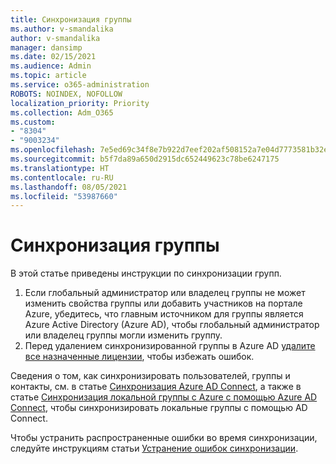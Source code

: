 ```yaml
---
title: Синхронизация группы
ms.author: v-smandalika
author: v-smandalika
manager: dansimp
ms.date: 02/15/2021
ms.audience: Admin
ms.topic: article
ms.service: o365-administration
ROBOTS: NOINDEX, NOFOLLOW
localization_priority: Priority
ms.collection: Adm_O365
ms.custom:
- "8304"
- "9003234"
ms.openlocfilehash: 7e5ed69c34f8e7b922d7eef202af508152a7e04d7773581b32e43395571c6fbc
ms.sourcegitcommit: b5f7da89a650d2915dc652449623c78be6247175
ms.translationtype: HT
ms.contentlocale: ru-RU
ms.lasthandoff: 08/05/2021
ms.locfileid: "53987660"
---
```

# <a name="group-sync"></a>Синхронизация группы

В этой статье приведены инструкции по синхронизации групп.

1. Если глобальный администратор или владелец группы не может изменить свойства группы или добавить участников на портале Azure, убедитесь, что главным источником для группы является Azure Active Directory (Azure AD), чтобы глобальный администратор или владелец группы могли изменить группу.
2. Перед удалением синхронизированной группы в Azure AD [удалите все назначенные лицензии](https://docs.microsoft.com/azure/active-directory/enterprise-users/licensing-group-advanced), чтобы избежать ошибок.

Сведения о том, как синхронизировать пользователей, группы и контакты, см. в статье [Синхронизация Azure AD Connect](https://docs.microsoft.com/azure/active-directory/hybrid/concept-azure-ad-connect-sync-user-and-contacts), а также в статье [Синхронизация локальной группы с Azure с помощью Azure AD Connect](https://docs.microsoft.com/azure/active-directory/hybrid/whatis-hybrid-identity?WT.mc_id=Portal-Microsoft_Azure_Support), чтобы синхронизировать локальные группы с помощью AD Connect.

Чтобы устранить распространенные ошибки во время синхронизации, следуйте инструкциям статьи [Устранение ошибок синхронизации](https://docs.microsoft.com/azure/active-directory/hybrid/tshoot-connect-sync-errors).

